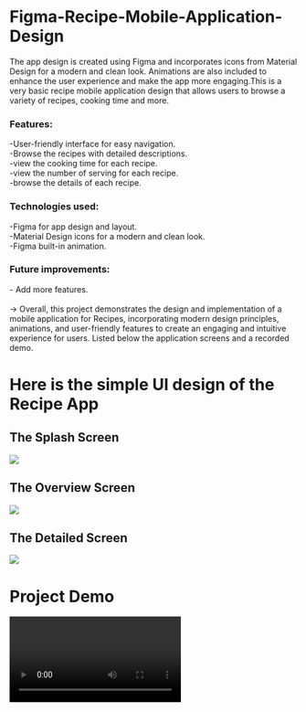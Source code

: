 # Figma-Recipe-Mobile-Application-Design
The app design is created using Figma and incorporates icons from Material Design for a modern and clean look. Animations are also included to enhance the user experience and make the app more engaging.This is a very basic recipe mobile application design that allows users to browse a variety of recipes, cooking time and more.

<h3>Features:</h3>

-User-friendly interface for easy navigation.<br>
-Browse the recipes with detailed descriptions.<br>
-view the cooking time for each recipe.<br>
-view the number of serving for each recipe.<br>
-browse the details of each recipe.<br>

<h3>Technologies used:</h3>

-Figma for app design and layout.<br>
-Material Design icons for a modern and clean look.<br>
-Figma built-in animation.<br>

<h3>Future improvements:</h3>
- Add more features.<br>
<br>
-> Overall, this project demonstrates the design and implementation of a mobile application for Recipes, incorporating modern design principles, animations, and user-friendly features to create an engaging and intuitive experience for users. Listed below the application screens and a recorded demo.

# Here is the simple UI design of the Recipe App

<div>
<h2> The Splash Screen </h2>
<img src="img_girl.jpg"></img>
<br>
<h2> The Overview Screen </h2>
<img src="img_girl.jpg"></img>
<br>
<h2> The Detailed Screen </h2>
<img src="img_girl.jpg"></img>
</div>

# Project  Demo

<video controls autoplay>
      <source src="/build/videos/arcnet.io(7-sec).mp4" type=video/mp4>
</video>
